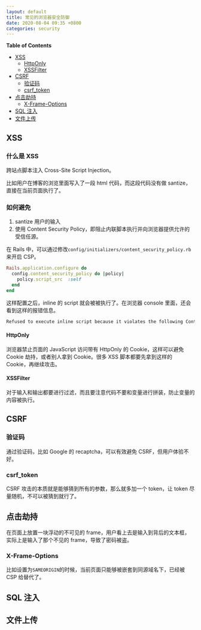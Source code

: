 ```yaml
---
layout: default
title: 常见的浏览器安全防御
date: 2020-08-04 09:35 +0800
categories: security
---
```


<!-- START doctoc generated TOC please keep comment here to allow auto update -->
<!-- DON'T EDIT THIS SECTION, INSTEAD RE-RUN doctoc TO UPDATE -->

**Table of Contents**

- [XSS](#xss)
  - [HttpOnly](#httponly)
  - [XSSFilter](#xssfilter)
- [CSRF](#csrf)
  - [验证码](#%E9%AA%8C%E8%AF%81%E7%A0%81)
  - [csrf_token](#csrf_token)
- [点击劫持](#%E7%82%B9%E5%87%BB%E5%8A%AB%E6%8C%81)
  - [X-Frame-Options](#x-frame-options)
- [SQL 注入](#sql%E6%B3%A8%E5%85%A5)
- [文件上传](#%E6%96%87%E4%BB%B6%E4%B8%8A%E4%BC%A0)

<!-- END doctoc generated TOC please keep comment here to allow auto update -->

## XSS

### 什么是 XSS

跨站点脚本注入 Cross-Site Script Injection。

比如用户在博客的浏览里面写入了一段 html 代码，而这段代码没有做 santize，直接在当前页面执行了。

### 如何避免

1. santize 用户的输入
2. 使用 Content Security Policy，即阻止内联脚本执行并向浏览器提供允许的受信任源。

在 Rails 中，可以通过修改`config/initializers/content_security_policy.rb`来开启 CSP。

```ruby
Rails.application.configure do
  config.content_security_policy do |policy|
    policy.script_src  :self
  end
end
```

这样配置之后，inline 的 script 就会被被执行了。在浏览器 console 里面，还会看到这样的报错信息。

```javascript
Refused to execute inline script because it violates the following Content Security Policy directive: "script-src 'self'". Either the 'unsafe-inline' keyword, a hash ('sha256-Gbk2jOuwutsI3g6EfcgcW9JahIvQgzGA2EPFLtabUZI='), or a nonce ('nonce-...') is required to enable inline execution.
```

#### HttpOnly

浏览器禁止页面的 JavaScript 访问带有 HttpOnly 的 Cookie，这样可以避免 Cookie 劫持，或者别人拿到 Cookie。很多 XSS 脚本都要先拿到这样的 Cookie，再继续攻击。

#### XSSFilter

对于输入和输出都要进行过滤，而且要注意代码不要和变量进行拼装，防止变量的内容被执行。

## CSRF

### 验证码

通过验证码，比如 Google 的 recaptcha，可以有效避免 CSRF，但用户体验不好。

### csrf_token

CSRF 攻击的本质就是能够猜到所有的参数，那么就多加一个 token，让 token 尽量随机，不可以被猜到就行了。

## 点击劫持

在页面上放置一块浮动的不可见的 frame，用户看上去是输入到背后的文本框，实际上是输入了那个不见的 frame，导致了密码被盗。

### X-Frame-Options

比如设置为`SAMEORIGIN`的时候，当前页面只能够被嵌套到同源域名下，已经被 CSP 给替代了。

## SQL 注入

## 文件上传
